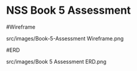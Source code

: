 # NSS Book 5 Assessment

#Wireframe

src/images/Book-5-Assessment Wireframe.png

#ERD 

src/images/Book 5 Assessment ERD.png
